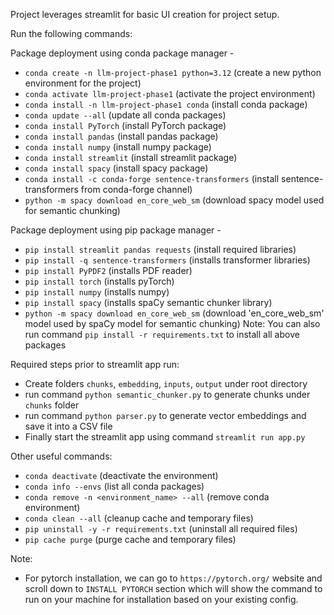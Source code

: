 Project leverages streamlit for basic UI creation for project setup.

Run the following commands:

Package deployment using conda package manager - 
- `conda create -n llm-project-phase1 python=3.12` (create a new python environment for the project)
- `conda activate llm-project-phase1` (activate the project environment)
- `conda install -n llm-project-phase1 conda` (install conda package)
- `conda update --all` (update all conda packages)
- `conda install PyTorch` (install PyTorch package)
- `conda install pandas` (install pandas package)
- `conda install numpy` (install numpy package)
- `conda install streamlit` (install streamlit package)
- `conda install spacy` (install spacy package)
- `conda install -c conda-forge sentence-transformers` (install sentence-transformers from conda-forge channel)
- `python -m spacy download en_core_web_sm`  (download spacy model used for semantic chunking)

Package deployment using pip package manager - 
- `pip install streamlit pandas requests` (install required libraries)
- `pip install -q sentence-transformers` (installs transformer libraries)
- `pip install PyPDF2` (installs PDF reader)
- `pip install torch` (installs pyTorch)
- `pip install numpy` (installs numpy)
- `pip install spacy` (installs spaCy semantic chunker library)
- `python -m spacy download en_core_web_sm` (download 'en_core_web_sm' model used by spaCy model for semantic chunking)
Note: You can also run command `pip install -r requirements.txt` to install all above packages

Required steps prior to streamlit app run:
- Create folders `chunks`, `embedding`, `inputs`, `output` under root directory
- run command `python semantic_chunker.py` to generate chunks under `chunks` folder
- run command `python parser.py` to generate vector embeddings and save it into a CSV file
- Finally start the streamlit app using command `streamlit run app.py`

Other useful commands:
- `conda deactivate` (deactivate the environment)
- `conda info --envs` (list all conda packages)
- `conda remove -n <environment_name> --all` (remove conda environment)
- `conda clean --all` (cleanup cache and temporary files)
- `pip uninstall -y -r requirements.txt` (uninstall all required files)
- `pip cache purge` (purge cache and temporary files)

Note:
- For pytorch installation, we can go to `https://pytorch.org/` website and scroll down to `INSTALL PYTORCH` section which will show the command to run on your machine for installation based on your existing config.

